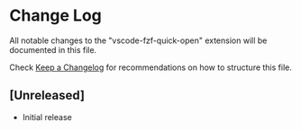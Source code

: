 # Change Log

All notable changes to the "vscode-fzf-quick-open" extension will be documented in this file.

Check [Keep a Changelog](http://keepachangelog.com/) for recommendations on how to structure this file.

## [Unreleased]

- Initial release
